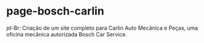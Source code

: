 # page-bosch-carlin
pt-Br: Criação de um site completo para Carlin Auto Mecânica e Peças, uma oficina mecânica autorizada Bosch Car Service.

